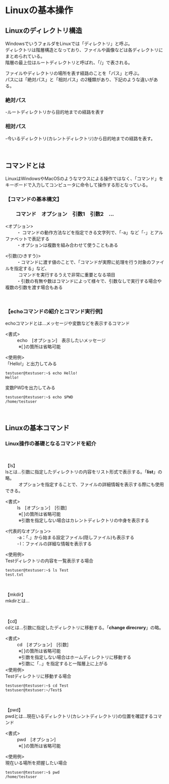 # Linuxの基本操作

## Linuxのディレクトリ構造
WindowsでいうフォルダをLinuxでは「ディレクトリ」と呼ぶ。  
ディレクトリは階層構造となっており、ファイルや画像などは各ディレクトリにまとめられている。  
階層の最上位はルートディレクトリと呼ばれ、「/」で表される。

<!--
ディレクトリ階層構造の画像挿入
-->

ファイルやディレクトリの場所を表す経路のことを「パス」と呼ぶ。  
パスには「絶対パス」と「相対パス」の2種類があり、下記のような違いがある。

### 絶対パス
-ルートディレクトリから目的地までの経路を表す

### 相対パス
-今いるディレクトリ(カレントディレクトリ)から目的地までの経路を表す。

<!--
ディレクトリ階層構造のパス説明画像挿入

No.1と2の画像のサイズがバラバラなので作り直す可能性大
現時点の画像はあくまでイメージ

-->
<br>

## コマンドとは
LinuxはWindowsやMacOSのようなマウスによる操作ではなく、「コマンド」をキーボードで入力してコンピュータに命令して操作する形となっている。

### 【コマンドの基本構文】
### &emsp;&emsp;コマンド&emsp;オプション&emsp;引数1&emsp;引数2&emsp;...

<!--コマンドの基本構文は画像にするかも検討中-->

<オプション>  
&emsp;&emsp;&nbsp; ・ コマンドの動作方法などを指定できる文字列で、「-a」など「-」とアルファベットで表記する  
&emsp;&emsp;&nbsp; ・オプションは複数を組み合わせて使うこともある

<引数(ひきすう)>  
&emsp;&emsp;&nbsp; ・コマンドに渡す値のことで、「コマンドが実際に処理を行う対象のファイルを指定する」など、  
&emsp;&emsp;&ensp;&thinsp; コマンドを実行するうえで非常に重要となる項目  
&emsp;&emsp;&nbsp; ・引数の有無や数はコマンドによって様々で、引数なしで実行する場合や複数の引数を渡す場合もある

<!--
オプションと引数の説明の記載方法は検討段階
表示するうえで不都合があるような気がする
-->

<br>

### 【echoコマンドの紹介とコマンド実行例】
echoコマンドとは...メッセージや変数などを表示するコマンド  

<!--
環境変数やシェル変数～って書きたいけど多分初めてみたらよくわからないので変数にしてる。
変数自体も消すか残すか検討中。問題なければそのままにする
-->

<書式>  
&emsp;&emsp;&ensp;&thinsp;echo&emsp;[オプション]&emsp;表示したいメッセージ  
&emsp;&emsp;&emsp;※[&thinsp;]の箇所は省略可能

<使用例>   
「Hello!」と出力してみる 
~~~
testuser@testuser:~$ echo Hello!
Hello!
~~~
変数PWDを出力してみる
~~~
testuser@testuser:~$ echo $PWD
/home/testuser
~~~
<!--
echoコマンドの実例の画像を入れる
画像はパワポで作成しなおしてライン+引数などの文字を追加して分かりやすく
-->

<br>

## Linuxの基本コマンド
<!--ls,cd,pwd,mkdir,touch,rm,rmdir-->
### Linux操作の基礎となるコマンドを紹介

<br>

【ls】  
lsとは...引数に指定したディレクトリの内容をリスト形式で表示する。「**list**」の略。  
&emsp;&emsp;&emsp;オプションを指定することで、ファイルの詳細情報を表示する際にも使用できる。

<書式>  
&emsp;&emsp;&ensp;&thinsp;ls&emsp;[オプション]&emsp;[引数]  
&emsp;&emsp;&emsp;※[&thinsp;]の箇所は省略可能  
&emsp;&emsp;&emsp;※引数を指定しない場合はカレントディレクトリの中身を表示する

<代表的なオプション>  
&emsp;&emsp;&ensp;&thinsp;-a：「.」から始まる設定ファイル(隠しファイル)も表示する  
&emsp;&emsp;&ensp;&thinsp;-&thinsp;l：ファイルの詳細な情報を表示する

<使用例>  
Testディレクトリの内容を一覧表示する場合  
~~~
testuser@testuser:~$ ls Test
test.txt
~~~

<br>

<!--
次回ここから書く！！！！！！！！！！！！！！！！！！！！！！！！！！！！！
-->

【mkdir】  
mkdirとは...


<br>

【cd】  
cdとは...引数に指定したディレクトリに移動する。「**change direcrory**」の略。  

<書式>  
&emsp;&emsp;&ensp;&thinsp;cd&emsp;[オプション]&emsp;[引数]  
&emsp;&emsp;&emsp;※[&thinsp;]の箇所は省略可能  
&emsp;&emsp;&emsp;※引数を指定しない場合はホームディレクトリに移動する  
&emsp;&emsp;&emsp;※引数に「..」を指定すると一階層上に上がる  
<使用例>  
Testディレクトリに移動する場合
~~~
testuser@testuser:~$ cd Test
testuser@testuser:~/Test$
~~~

<br>

【pwd】  
pwdとは...現在いるディレクトリ(カレントディレクトリ)の位置を確認するコマンド  

<書式>  
&emsp;&emsp;&ensp;&thinsp;pwd&emsp;[オプション]  
&emsp;&emsp;&emsp;※[&thinsp;]の箇所は省略可能  

<使用例>  
現在いる場所を把握したい場合
~~~
testuser@testuser:~$ pwd
/home/testuser
~~~
